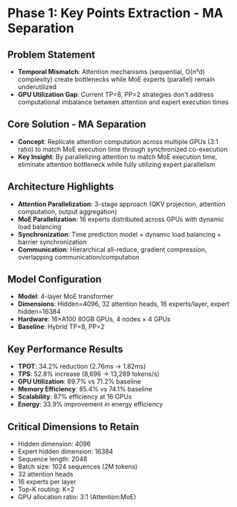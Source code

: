 # Phase 1: Key Points Extraction - MA Separation

## Problem Statement
- **Temporal Mismatch**: Attention mechanisms (sequential, O(n²d) complexity) create bottlenecks while MoE experts (parallel) remain underutilized
- **GPU Utilization Gap**: Current TP=8, PP=2 strategies don't address computational imbalance between attention and expert execution times

## Core Solution - MA Separation
- **Concept**: Replicate attention computation across multiple GPUs (3:1 ratio) to match MoE execution time through synchronized co-execution
- **Key Insight**: By parallelizing attention to match MoE execution time, eliminate attention bottleneck while fully utilizing expert parallelism

## Architecture Highlights
- **Attention Parallelization**: 3-stage approach (QKV projection, attention computation, output aggregation)
- **MoE Parallelization**: 16 experts distributed across GPUs with dynamic load balancing
- **Synchronization**: Time prediction model + dynamic load balancing + barrier synchronization
- **Communication**: Hierarchical all-reduce, gradient compression, overlapping communication/computation

## Model Configuration
- **Model**: 4-layer MoE transformer
- **Dimensions**: Hidden=4096, 32 attention heads, 16 experts/layer, expert hidden=16384
- **Hardware**: 16×A100 80GB GPUs, 4 nodes × 4 GPUs
- **Baseline**: Hybrid TP=8, PP=2

## Key Performance Results
- **TPOT**: 34.2% reduction (2.76ms → 1.82ms)
- **TPS**: 52.8% increase (8,696 → 13,289 tokens/s)
- **GPU Utilization**: 89.7% vs 71.2% baseline
- **Memory Efficiency**: 85.4% vs 74.1% baseline
- **Scalability**: 87% efficiency at 16 GPUs
- **Energy**: 33.9% improvement in energy efficiency

## Critical Dimensions to Retain
- Hidden dimension: 4096
- Expert hidden dimension: 16384
- Sequence length: 2048
- Batch size: 1024 sequences (2M tokens)
- 32 attention heads
- 16 experts per layer
- Top-K routing: K=2
- GPU allocation ratio: 3:1 (Attention:MoE)